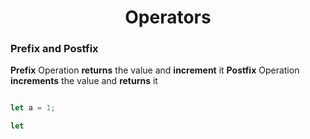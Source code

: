 <div align="center">
  <h1> Operators </h1>
</div>

### Prefix and Postfix

**Prefix** Operation **returns** the value and **increment** it
**Postfix** Operation **increments** the value and **returns** it

```javascript

let a = 1;

let 

```